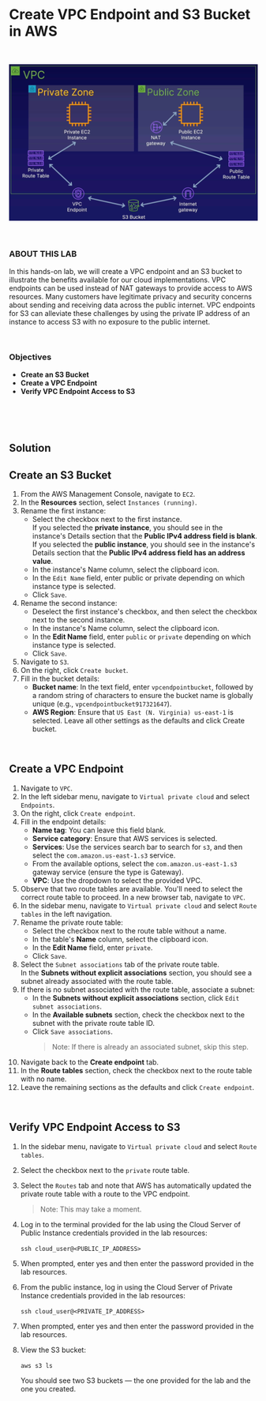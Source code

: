 # Create VPC Endpoint and S3 Bucket in AWS

<br>

![](../img/7.2.LabDiagram.png)


<br>

### ABOUT THIS LAB
In this hands-on lab, we will create a VPC endpoint and an S3 bucket to illustrate the benefits available for our cloud implementations. VPC endpoints can be used instead of NAT gateways to provide access to AWS resources. Many customers have legitimate privacy and security concerns about sending and receiving data across the public internet. VPC endpoints for S3 can alleviate these challenges by using the private IP address of an instance to access S3 with no exposure to the public internet.

<br>

### Objectives
- **Create an S3 Bucket**
- **Create a VPC Endpoint**
- **Verify VPC Endpoint Access to S3**

<br><br><br>

## Solution
## Create an S3 Bucket
1. From the AWS Management Console, navigate to `EC2`.
2. In the **Resources** section, select `Instances (running)`.
3. Rename the first instance:
    - Select the checkbox next to the first instance.<br>If you selected the **private instance**, you should see in the instance's Details section that the **Public IPv4 address field is blank**.<br>If you selected the **public instance**, you should see in the instance's Details section that the **Public IPv4 address field has an address value**.
    - In the instance's Name column, select the clipboard icon.
    - In the `Edit Name` field, enter public or private depending on which instance type is selected.
    - Click `Save`.
4. Rename the second instance:
    - Deselect the first instance's checkbox, and then select the checkbox next to the second instance.
    - In the instance's Name column, select the clipboard icon.
    - In the **Edit Name** field, enter `public` or `private` depending on which instance type is selected.
    - Click `Save`.
5. Navigate to `S3`.
6. On the right, click `Create bucket`.
7. Fill in the bucket details:
    - **Bucket name**: In the text field, enter `vpcendpointbucket`, followed by a random string of characters to ensure the bucket name is globally unique (e.g., `vpcendpointbucket917321647`).
    - **AWS Region**: Ensure that `US East (N. Virginia) us-east-1` is selected.
Leave all other settings as the defaults and click Create bucket.

<br>

## Create a VPC Endpoint
1. Navigate to `VPC`.
2. In the left sidebar menu, navigate to `Virtual private cloud` and select `Endpoints`.
3. On the right, click `Create endpoint`.
4. Fill in the endpoint details:
    - **Name tag**: You can leave this field blank.
    - **Service category**: Ensure that AWS services is selected.
    - **Services**: Use the services search bar to search for `s3`, and then select the `com.amazon.us-east-1.s3` service.
    - From the available options, select the `com.amazon.us-east-1.s3` gateway service (ensure the type is Gateway).
    - **VPC**: Use the dropdown to select the provided VPC.
5. Observe that two route tables are available. You'll need to select the correct route table to proceed. In a new browser tab, navigate to `VPC`.
6. In the sidebar menu, navigate to `Virtual private cloud` and select `Route tables` in the left navigation.
7. Rename the private route table:
    - Select the checkbox next to the route table without a name.
    - In the table's **Name** column, select the clipboard icon.
    - In the **Edit Name** field, enter `private`.
    - Click `Save`.
8. Select the `Subnet associations` tab of the private route table.<br>In the **Subnets without explicit associations** section, you should see a subnet already associated with the route table.
9. If there is no subnet associated with the route table, associate a subnet:
    - In the **Subnets without explicit associations** section, click `Edit subnet associations`.
    - In the **Available subnets** section, check the checkbox next to the subnet with the private route table ID.
    - Click `Save associations`.
        > Note: If there is already an associated subnet, skip this step.
10. Navigate back to the **Create endpoint** tab.
11. In the **Route tables** section, check the checkbox next to the route table with no name.
12. Leave the remaining sections as the defaults and click `Create endpoint`.

<br>

## Verify VPC Endpoint Access to S3
1. In the sidebar menu, navigate to `Virtual private cloud` and select `Route tables`.
2. Select the checkbox next to the `private` route table.
3. Select the `Routes` tab and note that AWS has automatically updated the private route table with a route to the VPC endpoint.
    > Note: This may take a moment.
4. Log in to the terminal provided for the lab using the Cloud Server of Public Instance credentials provided in the lab resources:


    `ssh cloud_user@<PUBLIC_IP_ADDRESS>`

5. When prompted, enter yes and then enter the password provided in the lab resources.
6. From the public instance, log in using the Cloud Server of Private Instance credentials provided in the lab resources:


    `ssh cloud_user@<PRIVATE_IP_ADDRESS>`

7. When prompted, enter yes and then enter the password provided in the lab resources.
8. View the S3 bucket:


    `aws s3 ls`

    You should see two S3 buckets — the one provided for the lab and the one you created.
